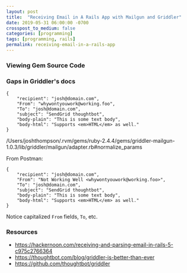 ```yaml
---
layout: post
title:  "Receiving Email in A Rails App with Mailgun and Griddler"
date: 2019-05-31 06:00:00 -0700
crosspost_to_medium: false
categories: [programming]
tags: [programming, rails]
permalink: receiving-email-in-a-rails-app
---
```



### Viewing Gem Source Code

### Gaps in Griddler's docs

```
{
    "recipient": "josh@domain.com",
    "From": "whywontyouwork@working.foo",
    "To": "josh@domain.com",
    "subject": "SendGrid thoughtbot",
    "body-plain": "This is some text body",
    "body-html": "Supports <em>HTML</em> as well."
}
```

/Users/joshthompson/.rvm/gems/ruby-2.4.4/gems/griddler-mailgun-1.0.3/lib/griddler/mailgun/adapter.rb#normalize_params

From Postman:

```
{
	"recipient": "josh@domain.com",
	"From": "Not Working Well <whywontyouwork@working.foo>",
	"To": "josh@domain.com",
	"subject": "SendGrid thoughtbot",
	"body-plain": "This is some text body",
	"body-html": "Supports <em>HTML</em> as well."
}
```

Notice capitalized `From` fields, `To`, etc. 




### Resources

- https://hackernoon.com/receiving-and-parsing-email-in-rails-5-c975c2766364
- https://thoughtbot.com/blog/griddler-is-better-than-ever
- https://github.com/thoughtbot/griddler